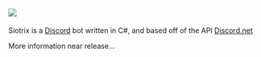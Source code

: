 # <img src="https://s28.postimg.org/r2qxebtml/Siotrix_Logo_Side_Alt2black.png" />

Siotrix is a [Discord](https://discordapp.com) bot written in C#, and based off of the API [Discord.net](https://discord.foxbot.me/docs/api/index.html)

More information near release...
